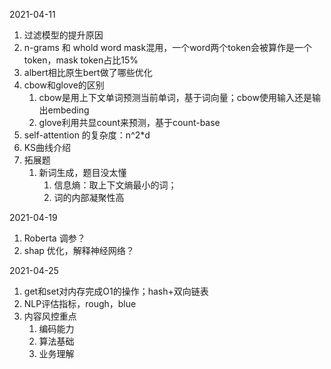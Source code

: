2021-04-11

1. 过滤模型的提升原因
2. n-grams 和 whold word mask混用，一个word两个token会被算作是一个token，mask token占比15%
3. albert相比原生bert做了哪些优化
4. cbow和glove的区别
   1. cbow是用上下文单词预测当前单词，基于词向量；cbow使用输入还是输出embeding
   2. glove利用共显count来预测，基于count-base
5. self-attention 的复杂度：n^2*d
6. KS曲线介绍
7. 拓展题
   1. 新词生成，题目没太懂
      1. 信息熵：取上下文熵最小的词；
      2. 词的内部凝聚性高



2021-04-19

1. Roberta 调参？
2. shap 优化，解释神经网络？



2021-04-25

1. get和set对内存完成O1的操作；hash+双向链表
2. NLP评估指标，rough，blue
3. 内容风控重点
   1. 编码能力
   2. 算法基础
   3. 业务理解

